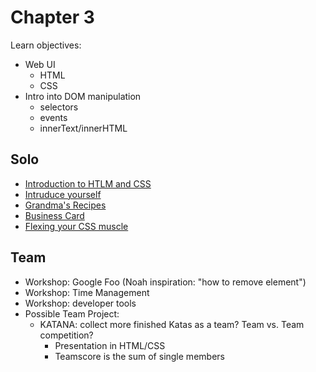 # Chapter 3
Learn objectives:
* Web UI
    * HTML
    * CSS
* Intro into DOM manipulation
    * selectors
    * events
    * innerText/innerHTML
## Solo
* [Introduction to HTLM and CSS](https://journey.code.cool/v2/learn/courses/952/modules/7552/units/8/SOLO/20602)
* [Intruduce yourself](https://journey.code.cool/v2/learn/courses/952/modules/7552/units/8/SOLO/29554)
* [Grandma's Recipes](https://journey.code.cool/v2/learn/courses/952/modules/7552/units/8/SOLO/15627)
* [Business Card](https://journey.code.cool/v2/learn/courses/952/modules/7552/units/8/SOLO/28802)
* [Flexing your CSS muscle](https://journey.code.cool/v2/learn/courses/952/modules/7552/units/15/SOLO/15010)
## Team
* Workshop: Google Foo (Noah inspiration: "how to remove element")
* Workshop: Time Management
* Workshop: developer tools
* Possible Team Project:
    * KATANA: collect more finished Katas as a team? Team vs. Team competition?
      * Presentation in HTML/CSS
      * Teamscore is the sum of single members